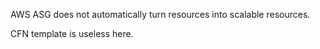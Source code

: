 AWS ASG does not automatically turn resources into scalable resources. 

CFN template is useless here. 